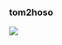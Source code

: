 ### tom2hoso

<img src="https://api.accredible.com/v1/frontend/credential_website_embed_image/badge/28552820">


